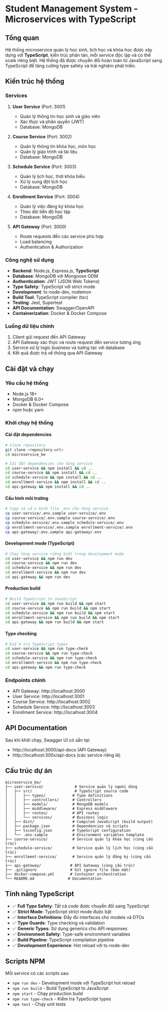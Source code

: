 # Student Management System - Microservices with TypeScript

## Tổng quan
Hệ thống microservice quản lý học sinh, lịch học và khóa học được xây dựng với **TypeScript**, kiến trúc phân tán, mỗi service độc lập và có thể scale riêng biệt. Hệ thống đã được chuyển đổi hoàn toàn từ JavaScript sang TypeScript để tăng cường type safety và trải nghiệm phát triển.

## Kiến trúc hệ thống

### Services
1. **User Service** (Port: 3001)
   - Quản lý thông tin học sinh và giáo viên
   - Xác thực và phân quyền (JWT)
   - Database: MongoDB

2. **Course Service** (Port: 3002)
   - Quản lý thông tin khóa học, môn học
   - Quản lý giáo trình và tài liệu
   - Database: MongoDB

3. **Schedule Service** (Port: 3003)
   - Quản lý lịch học, thời khóa biểu
   - Xử lý xung đột lịch học
   - Database: MongoDB

4. **Enrollment Service** (Port: 3004)
   - Quản lý việc đăng ký khóa học
   - Theo dõi tiến độ học tập
   - Database: MongoDB

5. **API Gateway** (Port: 3000)
   - Route requests đến các service phù hợp
   - Load balancing
   - Authentication & Authorization

### Công nghệ sử dụng
- **Backend**: Node.js, Express.js, **TypeScript**
- **Database**: MongoDB với Mongoose ODM
- **Authentication**: JWT (JSON Web Tokens)
- **Type Safety**: TypeScript với strict mode
- **Development**: ts-node-dev, nodemon
- **Build Tool**: TypeScript compiler (tsc)
- **Testing**: Jest, Supertest
- **API Documentation**: Swagger/OpenAPI
- **Containerization**: Docker & Docker Compose

### Luồng dữ liệu chính
1. Client gửi request đến API Gateway
2. API Gateway xác thực và route request đến service tương ứng
3. Service xử lý logic business và tương tác với database
4. Kết quả được trả về thông qua API Gateway

## Cài đặt và chạy

### Yêu cầu hệ thống
- Node.js 18+
- MongoDB 6.0+
- Docker & Docker Compose
- npm hoặc yarn

### Khởi chạy hệ thống

#### Cài đặt dependencies
```bash
# Clone repository
git clone <repository-url>
cd microservice_be

# Cài đặt dependencies cho từng service
cd user-service && npm install && cd ..
cd course-service && npm install && cd ..
cd schedule-service && npm install && cd ..
cd enrollment-service && npm install && cd ..
cd api-gateway && npm install && cd ..
```

#### Cấu hình môi trường
```bash
# Copy và cấu hình file .env cho từng service
cp user-service/.env.sample user-service/.env
cp course-service/.env.sample course-service/.env
cp schedule-service/.env.sample schedule-service/.env
cp enrollment-service/.env.sample enrollment-service/.env
cp api-gateway/.env.sample api-gateway/.env
```

#### Development mode (TypeScript)
```bash
# Chạy từng service riêng biệt trong development mode
cd user-service && npm run dev
cd course-service && npm run dev
cd schedule-service && npm run dev
cd enrollment-service && npm run dev
cd api-gateway && npm run dev
```

#### Production build
```bash
# Build TypeScript to JavaScript
cd user-service && npm run build && npm start
cd course-service && npm run build && npm start
cd schedule-service && npm run build && npm start
cd enrollment-service && npm run build && npm start
cd api-gateway && npm run build && npm start
```

#### Type checking
```bash
# Kiểm tra TypeScript types
cd user-service && npm run type-check
cd course-service && npm run type-check
cd schedule-service && npm run type-check
cd enrollment-service && npm run type-check
cd api-gateway && npm run type-check
```

### Endpoints chính
- API Gateway: http://localhost:3000
- User Service: http://localhost:3001
- Course Service: http://localhost:3002
- Schedule Service: http://localhost:3003
- Enrollment Service: http://localhost:3004

## API Documentation
Sau khi khởi chạy, Swagger UI có sẵn tại:
- http://localhost:3000/api-docs (API Gateway)
- http://localhost:300x/api-docs (các service riêng lẻ)

## Cấu trúc dự án
```
microservice_be/
├── user-service/              # Service quản lý người dùng
│   ├── src/                   # TypeScript source code
│   │   ├── types/            # Type definitions
│   │   ├── controllers/      # Controllers
│   │   ├── models/           # MongoDB models
│   │   ├── middleware/       # Express middleware
│   │   ├── routes/           # API routes
│   │   └── services/         # Business logic
│   ├── dist/                 # Compiled JavaScript (build output)
│   ├── package.json          # Dependencies và scripts
│   ├── tsconfig.json         # TypeScript configuration
│   └── .env.sample           # Environment variables template
├── course-service/           # Service quản lý khóa học (cùng cấu trúc)
├── schedule-service/         # Service quản lý lịch học (cùng cấu trúc)
├── enrollment-service/       # Service quản lý đăng ký (cùng cấu trúc)
├── api-gateway/             # API Gateway (cùng cấu trúc)
├── .gitignore               # Git ignore file (bảo mật)
├── docker-compose.yml       # Container orchestration
└── README.md               # Documentation
```

## Tính năng TypeScript
- ✅ **Full Type Safety**: Tất cả code được chuyển đổi sang TypeScript
- ✅ **Strict Mode**: TypeScript strict mode được bật
- ✅ **Interface Definitions**: Đầy đủ interfaces cho models và DTOs
- ✅ **Type Guards**: Type checking và validation
- ✅ **Generic Types**: Sử dụng generics cho API responses
- ✅ **Environment Safety**: Type-safe environment variables
- ✅ **Build Pipeline**: TypeScript compilation pipeline
- ✅ **Development Experience**: Hot reload với ts-node-dev

## Scripts NPM
Mỗi service có các scripts sau:
- `npm run dev` - Development mode với TypeScript hot reload
- `npm run build` - Build TypeScript to JavaScript
- `npm start` - Chạy production build
- `npm run type-check` - Kiểm tra TypeScript types
- `npm test` - Chạy unit tests